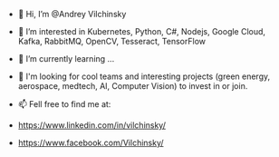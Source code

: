 - 👋 Hi, I’m @Andrey Vilchinsky
- 👀 I’m interested in Kubernetes, Python, C#, Nodejs, Google Cloud, Kafka, RabbitMQ, OpenCV, Tesseract, TensorFlow
- 🌱 I’m currently learning ...
- 💞️ I'm looking for cool teams and interesting projects (green energy, aerospace, medtech, AI, Computer Vision) to invest in or join.
- 📫 Fell free to find me at:

- https://www.linkedin.com/in/vilchinsky/

- https://www.facebook.com/Vilchinsky/

<!---
McSpace/McSpace is a ✨ special ✨ repository because its `README.md` (this file) appears on your GitHub profile.
You can click the Preview link to take a look at your changes.
--->
